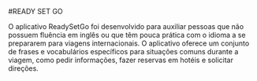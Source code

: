 #READY SET GO 

O aplicativo ReadySetGo foi desenvolvido para auxiliar pessoas que não possuem fluência em inglês ou que têm pouca prática com o idioma a se prepararem para viagens internacionais. 
O aplicativo oferece um conjunto de frases e vocabulários específicos para situações comuns durante a viagem, como pedir informações, fazer reservas em hotéis e solicitar direções. 



